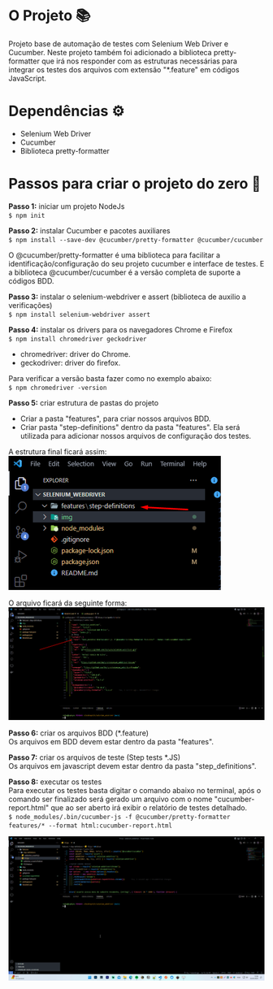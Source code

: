 # O Projeto 📚

Projeto base de automação de testes com Selenium Web Driver e Cucumber. Neste projeto também foi adicionado a biblioteca pretty-formatter que irá nos responder com as estruturas necessárias para integrar os testes dos arquivos com extensão "*.feature" em códigos JavaScript.

# Dependências ⚙️

* Selenium Web Driver
* Cucumber
* Biblioteca pretty-formatter

# Passos para criar o projeto do zero 📌

**Passo 1:** iniciar um projeto NodeJs<br>
`$ npm init`

**Passo 2:** instalar Cucumber e pacotes auxiliares<br>
`$ npm install --save-dev @cucumber/pretty-formatter @cucumber/cucumber`

O @cucumber/pretty-formatter é uma biblioteca para facilitar a identificação/configuração do seu projeto cucumber e interface de testes. E a biblioteca @cucumber/cucumber é a versão completa de suporte a códigos BDD.

**Passo 3:** instalar o selenium-webdriver e assert (biblioteca de auxilio a verificações)<br>
`$ npm install selenium-webdriver assert`

**Passo 4:** instalar os drivers para os navegadores Chrome  e Firefox<br>
`$ npm install chromedriver geckodriver`

* chromedriver: driver do Chrome.
* geckodriver: driver do firefox.

Para verificar a versão basta fazer como no exemplo abaixo:<br>
`$ npm chromedriver -version`

**Passo 5:** criar estrutura de pastas do projeto<br>
  * Criar a pasta "features", para criar nossos arquivos BDD.
  * Criar pasta "step-definitions" dentro da pasta "features". Ela será utilizada para adicionar nossos arquivos de configuração dos testes.<br>

A estrutura final ficará assim:
![img](./img/exibindo_pasta_features_step_definitions.png "Exibindo localização das pastas")

<!-- **Passo 6:** adicionar no package.json o comando para execução e criação de relatório HTML<br>
Para isso, no item "scripts", para a variável "test" vamos editar o comando para a seguinte configuração:

```
  "scripts": {
    "test": "node_modules/.bin/cucumber-js -f @cucumber/pretty-formatter features/* --format html:cucumber-report.html"
  },
```

Com ele vamos executar os testes através do comando "npm test". -->

O arquivo ficará da seguinte forma:
![img](./img/exibindo_script_test.png "Exibindo script test")

**Passo 6:** criar os arquivos BDD (*.feature)<br>
Os arquivos em BDD devem estar dentro da pasta "features".

**Passo 7:** criar os arquivos de teste (Step tests *.JS)<br>
Os arquivos em javascript devem estar dentro da pasta "step_definitions".

**Passo 8:** executar os testes<br>
Para executar os testes basta digitar o comando abaixo no terminal, após o comando ser finalizado será gerado um arquivo com o nome "cucumber-report.html" que ao ser aberto irá exibir o relatório de testes detalhado.<br>
`$ node_modules/.bin/cucumber-js -f @cucumber/pretty-formatter features/* --format html:cucumber-report.html`

![gif](./img/executando_projeto.gif "Rodando o projeto")